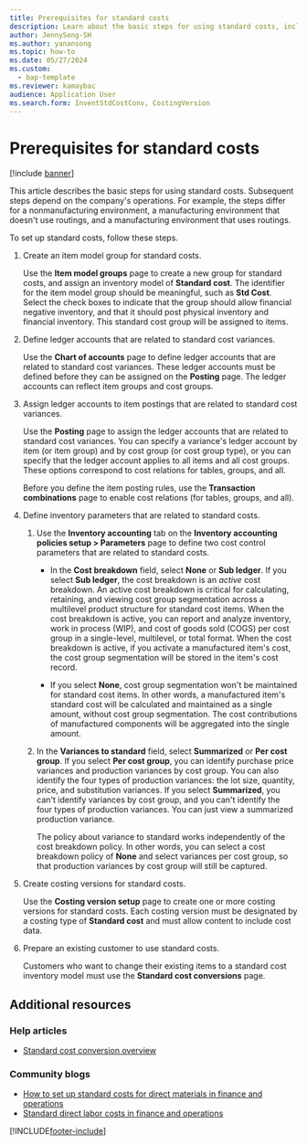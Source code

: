 ```yaml
---
title: Prerequisites for standard costs
description: Learn about the basic steps for using standard costs, including a step-by-step process for setting up standard costs and additional resources. 
author: JennySong-SH
ms.author: yanansong
ms.topic: how-to
ms.date: 05/27/2024
ms.custom:
  - bap-template
ms.reviewer: kamaybac
audience: Application User
ms.search.form: InventStdCostConv, CostingVersion
---
```


# Prerequisites for standard costs

[!include [banner](../includes/banner.md)]

This article describes the basic steps for using standard costs. Subsequent steps depend on the company's operations. For example, the steps differ for a nonmanufacturing environment, a manufacturing environment that doesn't use routings, and a manufacturing environment that uses routings.

To set up standard costs, follow these steps.

1. Create an item model group for standard costs.

    Use the **Item model groups** page to create a new group for standard costs, and assign an inventory model of **Standard cost**. The identifier for the item model group should be meaningful, such as **Std Cost**. Select the check boxes to indicate that the group should allow financial negative inventory, and that it should post physical inventory and financial inventory. This standard cost group will be assigned to items.

2. Define ledger accounts that are related to standard cost variances.

    Use the **Chart of accounts** page to define ledger accounts that are related to standard cost variances. These ledger accounts must be defined before they can be assigned on the **Posting** page. The ledger accounts can reflect item groups and cost groups.

3. Assign ledger accounts to item postings that are related to standard cost variances.

    Use the **Posting** page to assign the ledger accounts that are related to standard cost variances. You can specify a variance's ledger account by item (or item group) and by cost group (or cost group type), or you can specify that the ledger account applies to all items and all cost groups. These options correspond to cost relations for tables, groups, and all.

    Before you define the item posting rules, use the **Transaction combinations** page to enable cost relations (for tables, groups, and all).

4. Define inventory parameters that are related to standard costs.

    1. Use the **Inventory accounting** tab on the **Inventory accounting policies setup > Parameters** page to define two cost control parameters that are related to standard costs.

        - In the **Cost breakdown** field, select **None** or **Sub ledger**. If you select **Sub ledger**, the cost breakdown is an *active* cost breakdown. An active cost breakdown is critical for calculating, retaining, and viewing cost group segmentation across a multilevel product structure for standard cost items. When the cost breakdown is active, you can report and analyze inventory, work in process (WIP), and cost of goods sold (COGS) per cost group in a single-level, multilevel, or total format. When the cost breakdown is active, if you activate a manufactured item's cost, the cost group segmentation will be stored in the item's cost record.

        - If you select **None**, cost group segmentation won't be maintained for standard cost items. In other words, a manufactured item's standard cost will be calculated and maintained as a single amount, without cost group segmentation. The cost contributions of manufactured components will be aggregated into the single amount.

    1. In the **Variances to standard** field, select **Summarized** or **Per cost group**. If you select **Per cost group**, you can identify purchase price variances and production variances by cost group. You can also identify the four types of production variances: the lot size, quantity, price, and substitution variances. If you select **Summarized**, you can't identify variances by cost group, and you can't identify the four types of production variances. You can just view a summarized production variance.

        The policy about variance to standard works independently of the cost breakdown policy. In other words, you can select a cost breakdown policy of **None** and select variances per cost group, so that production variances by cost group will still be captured.

5. Create costing versions for standard costs.

    Use the **Costing version setup** page to create one or more costing versions for standard costs. Each costing version must be designated by a costing type of **Standard cost** and must allow content to include cost data.

6. Prepare an existing customer to use standard costs.

    Customers who want to change their existing items to a standard cost inventory model must use the **Standard cost conversions** page.

## Additional resources

### Help articles

- [Standard cost conversion overview](standard-cost-conversion-overview.md)

### Community blogs

- [How to set up standard costs for direct materials in finance and operations](https://financefunction.tech/2018/06/07/how-to-set-up-standard-costs-for-direct-materials-in-dynamics-365-for-finance-and-operations)
- [Standard direct labor costs in finance and operations](https://financefunction.tech/2018/07/16/standard-direct-labor-cost-in-dynamics-365-for-finance-and-operations)

[!INCLUDE[footer-include](../../includes/footer-banner.md)]
